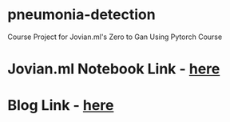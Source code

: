 # pneumonia-detection
Course Project for Jovian.ml's Zero to Gan Using Pytorch Course

# Jovian.ml Notebook Link - [here](https://jovian.ml/ak1608759/pneumonia-detection-from-chest-xray)

# Blog Link - [here](https://zed1025.github.io/pneumonia-detection/)
